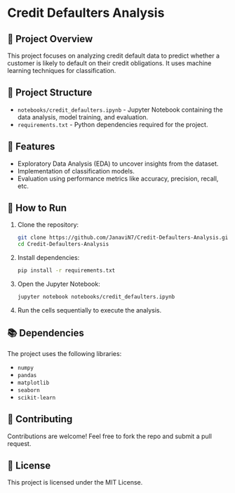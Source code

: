 # Credit Defaulters Analysis

## 📜 Project Overview
This project focuses on analyzing credit default data to predict whether a customer is likely to default on their credit obligations. It uses machine learning techniques for classification.

## 📂 Project Structure
- `notebooks/credit_defaulters.ipynb` - Jupyter Notebook containing the data analysis, model training, and evaluation.
- `requirements.txt` - Python dependencies required for the project.

## 🚀 Features
- Exploratory Data Analysis (EDA) to uncover insights from the dataset.
- Implementation of classification models.
- Evaluation using performance metrics like accuracy, precision, recall, etc.

## 🔧 How to Run
1. Clone the repository:
   ```bash
   git clone https://github.com/JanaviN7/Credit-Defaulters-Analysis.git
   cd Credit-Defaulters-Analysis
   ```

2. Install dependencies:
   ```bash
   pip install -r requirements.txt
   ```

3. Open the Jupyter Notebook:
   ```bash
   jupyter notebook notebooks/credit_defaulters.ipynb
   ```

4. Run the cells sequentially to execute the analysis.

## 📚 Dependencies
The project uses the following libraries:
- `numpy`
- `pandas`
- `matplotlib`
- `seaborn`
- `scikit-learn`

## 🤝 Contributing
Contributions are welcome! Feel free to fork the repo and submit a pull request.

## 📄 License
This project is licensed under the MIT License.

